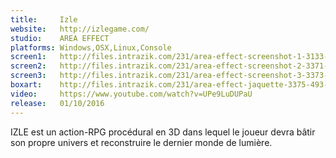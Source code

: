 ```yaml
---
title:     Izle
website:   http://izlegame.com/
studio:    AREA EFFECT
platforms: Windows,OSX,Linux,Console
screen1:   http://files.intrazik.com/231/area-effect-screenshot-1-3133-493-20150429-170734.jpg
screen2:   http://files.intrazik.com/231/area-effect-screenshot-2-3371-493-20150429-170735.jpg
screen3:   http://files.intrazik.com/231/area-effect-screenshot-3-3373-493-20150429-170735.jpg
boxart:    http://files.intrazik.com/231/area-effect-jaquette-3375-493-20150429-170735.jpg
video:     https://www.youtube.com/watch?v=UPe9LuDUPaU
release:   01/10/2016
---
```


IZLE est un action-RPG procédural en 3D dans lequel le joueur devra bâtir son propre univers et reconstruire le dernier monde de lumière.